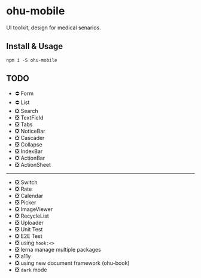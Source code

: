 # ohu-mobile

UI toolkit, design for medical senarios.


## Install & Usage

```shell
npm i -S ohu-mobile
```


## TODO

+ ⛔️ Form
+ ⛔️ List
+ ❎ Search
+ ❎ TextField
+ ❎ Tabs
+ ❎ NoticeBar
+ ❎ Cascader
+ ❎ Collapse
+ ❎ IndexBar
+ ❎ ActionBar
+ ❎ ActionSheet
-------------------------------------------
+ ❎ Switch
+ ❎ Rate
+ ❎ Calendar
+ ❎ Picker
+ ❎ ImageViewer
+ ❎ RecycleList
+ ❎ Uploader
+ ❎ Unit Test
+ ❎ E2E Test
+ ❎ using `hook:<>`
+ ❎ lerna manage multiple packages
+ ❎ a11y
+ ❎ using new document framework (ohu-book)
+ ❎ `dark` mode
